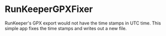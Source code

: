 RunKeeperGPXFixer
=================

RunKeeper's GPX export would not have the time stamps in UTC time. This simple app fixes the time stamps and writes out a new file.

